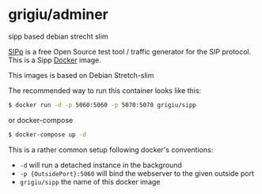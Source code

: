 # grigiu/adminer
sipp based debian strecht slim

[SIPp](http://http://sipp.sourceforge.net//)  is a free Open Source test tool / traffic generator for the SIP protocol. 
This is a Sipp [Docker](https://www.docker.com/) image.

This images is based on Debian Stretch-slim

The recommended way to run this container looks like this:

```bash
$ docker run -d -p 5060:5060 -p 5070:5070 grigiu/sipp
```
or docker-compose
```bash
$ docker-compose up -d
```

  
This is a rather common setup following docker's conventions:

* `-d` will run a detached instance in the background
* `-p {OutsidePort}:5060` will bind the webserver to the given outside port
* `grigiu/sipp` the name of this docker image

